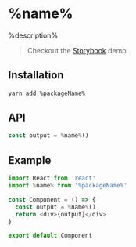 # %name%

%description%

> Checkout the [Storybook](https://ct-hooks.netlify.com/?path=/story/%lowercaseName%--readme) demo.

## Installation

```sh
yarn add %packageName%
```

## API

```js
const output = %name%()
```

## Example

```js
import React from 'react'
import %name% from '%packageName%'

const Component = () => {
  const output = %name%()
  return <div>{output}</div>
}

export default Component
```

